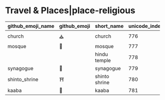 # Travel & Places|place-religious

|github_emoji_name|github_emoji|short_name|unicode_index|
|---|---|---|---|
|church|:church:|church|776|
|mosque|:mosque:|mosque|777|
|||hindu temple|778|
|synagogue|:synagogue:|synagogue|779|
|shinto_shrine|:shinto_shrine:|shinto shrine|780|
|kaaba|:kaaba:|kaaba|781|
